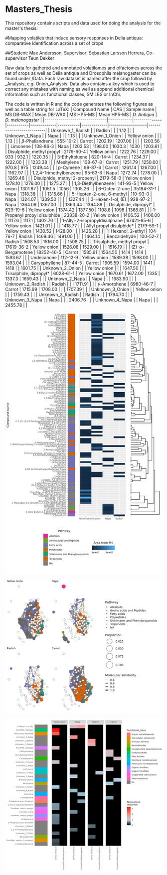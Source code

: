 # Masters_Thesis
This repository contains scripts and data used for doing the analysis for the master's thesis: 

#Mapping volatiles that induce sensory responses in Delia antiqua: comparative identification across a set of crops

##Student: Max Andersson, Supervisor: Sebastian Larsson Herrera, Co-supervisor Teun Dekker

Raw data for gathered and annotated volatilomes and olfactomes across the set of crops as well as Delia antiqua and Drosophila melanogaster can be found under /Data.
Each raw dataset is named after the crop followd by _Analysis, e.g. Onion_Analysis. 
Data also contains a key which is used to correct any mistakes with naming as well as append additional chemical information such as functional classes, SMILES or InChi.

The code is written in R and the code generates the following figures as well as a table string for LaTeX:
| Compound Name                 | CAS        | Sample name  | MS DB-WAX | Mean DB-WAX | MS HP5-MS | Mean HP5-MS | *D. Antiqua* | *D. melanogaster* |
|-------------------------------|------------|--------------|-----------|-------------|-----------|-------------|-------------------|--------------------------|
| Unknown_1_Radish            |            | Radish       |           |             | 1.12      |             |
| Unknown_1_Napa              |            | Napa         |           |             | 1.13      |             |
| Unknown_1_Onion             |            | Yellow onion |           |             | 1.13      |             |
| $\beta$-Phellandrene          | 555-10-2   | Carrot       | 1202.19   | 1207.00     |           |             |                   | 1203.56                  |
| Limonene                      | 138-86-3   | Napa         | 1203.53   | 1198.00     | 1030.3    | 1030        | 1203.61           |
| Disulphide, methyl propyl     | 2179-60-4  | Yellow onion | 1222.76   | 1229.00     | 933       | 932.1       | 1220.35           |                          |
| 3-Ethyltoluene                | 620-14-4   | Carrot       | 1234.37   | 1222.00     |           |             | 1233.38           |                          |
| Mesitylene                    | 108-67-8   | Carrot       | 1251.79   | 1250.00     | 970.8     | 975         | 1249.44           |                          |
| p-Cymene                      | 99-87-6    | Carrot       | 1261.14   | 1267.00     |           |             | 1162.97           |                          |
| 1,2,4-Trimethylbenzene        | 95-63-6    | Napa         | 1272.74   | 1278.00     |           |             | 1269.46           |                          |
| Disulphide, methyl 2-propenyl | 2179-58-0  | Yellow onion | 1278.10   | 1276.00     |           |             | 1275.27           |                          |
| 1,3-Diethylbenzene            | 141-93-5   | Yellow onion | 1301.87   |             | 1051.5    | 1056        | 1305.26           |                          |
| 6-Octen-2-one                 | 35194-31-1 | Napa         | 1318.38   |             |           |             | 1315.66           |                          |
| 5-Hepten-2-one, 6-methyl      | 110-93-0   | Napa         | 1324.07   | 1339.50     |           |             |                   | 1327.44                  |
| 3-Hexen-1-ol, (E)             | 928-97-2   | Napa         | 1364.09   | 1367.00     |           |             | 1363.44           | 1364.88                  |
| Disulphide, dipropyl*         | 629-19-6   | Yellow onion | 1374.42   | 1377.50     | 1108.8    | 1098        | 1368.81           |                          |
| 1-Propenyl propyl disulphide  | 23838-20-2 | Yellow onion | 1406.52   | 1406.00     | 1117.6    | 1117.1      | 1402.70           |                          |
| 1-Allyl-2-isopropyldisulphane | 67421-85-6 | Yellow onion | 1421.01   |             |           |             | 1418.77           |                          |
| Allyl propyl disulphide*      | 2179-59-1  | Yellow onion | 1430.52   | 1428.00     |           |             | 1426.28           |                          |
| 1-Hexanol, 2-ethyl            | 104-76-7   | Radish       | 1469.46   | 1491.00     |           |             |                   | 1464.14                  |
| Benzaldehyde                  | 100-52-7   | Radish       | 1508.53   | 1516.00     |           |             | 1508.75           |                          |
| Trisulphide, methyl propyl    | 17619-36-2 | Yellow onion | 1526.08   | 1529.00     |           |             | 1516.19           |                          |
| (Z)-$\alpha$-Bergamotene      | 18252-46-5 | Carrot       | 1585.61   | 1564.50     | 1414      | 1414        | 1593.67           |                          |
| Undecanone                    | 112-12-9   | Yellow onion | 1589.38   | 1598.00     |           |             | 1593.04           |                          |
| Caryophyllene                 | 87-44-5    | Carrot       | 1605.59   | 1594.00     | 1441      | 1418        |                   | 1601.75                  |
| Unknown_2_Onion             |            | Yellow onion |           |             | 1647.50   |             |
| Trisulphide, dipropyl*        | 6028-61-1  | Yellow onion | 1670.61   | 1672.00     | 1335      | 1337.3      | 1659.43           |                          |
| Unknown_2_Napa              |            | Napa         |           |             | 1683.90   |             |
| Unknown_2_Radish            |            | Radish       |           |             | 1711.91   |             |
| $\gamma$-Amorphene            | 6980-46-7  | Carrot       | 1715.99   | 1708.00     |           |             | 1707.39           |                          |
| Unknown_3_Onion             |            | Yellow onion |           |             | 1759.43   |             |
| Unknown_3_Radish            |            | Radish       |           |             | 1794.70   |             |
| Unknown_3_Napa              |            | Napa         |           |             | 2406.76   |             |
| Unknown_4_Napa              |            | Napa         |           |             | 2455.78   |             |


![plot](./Output/Fig_2.jpg)

![plot](./Output/Fig_3.jpg)

![plot](./Output/Fig_4.jpg)
